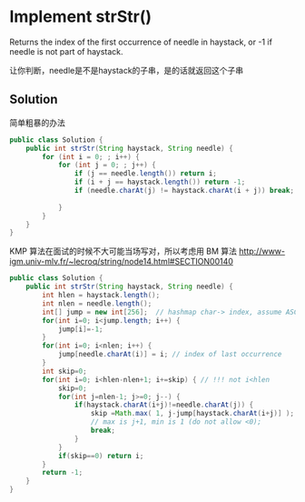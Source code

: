 # Implement strStr()

Returns the index of the first occurrence of needle in haystack, or -1 if needle is not part of haystack.

让你判断，needle是不是haystack的子串，是的话就返回这个子串

## Solution

简单粗暴的办法

```java
public class Solution {
    public int strStr(String haystack, String needle) {
        for (int i = 0; ; i++) {
            for (int j = 0; ; j++) {
                if (j == needle.length()) return i;
                if (i + j == haystack.length()) return -1;
                if (needle.charAt(j) != haystack.charAt(i + j)) break;
                
            } 
        }
    }
}
```

KMP 算法在面试的时候不大可能当场写对，所以考虑用 BM 算法 http://www-igm.univ-mlv.fr/~lecroq/string/node14.html#SECTION00140

```java
public class Solution {
    public int strStr(String haystack, String needle) {
        int hlen = haystack.length();
        int nlen = needle.length();
        int[] jump = new int[256];  // hashmap char-> index, assume ASCII
        for(int i=0; i<jump.length; i++) {
            jump[i]=-1;
        }
        for(int i=0; i<nlen; i++) {
            jump[needle.charAt(i)] = i; // index of last occurrence
        }
        int skip=0;
        for(int i=0; i<hlen-nlen+1; i+=skip) { // !!! not i<hlen 
            skip=0;
            for(int j=nlen-1; j>=0; j--) {
                if(haystack.charAt(i+j)!=needle.charAt(j)) {
                    skip =Math.max( 1, j-jump[haystack.charAt(i+j)] );    
                    // max is j+1, min is 1 (do not allow <0);
                    break;
                }
            }
            if(skip==0) return i;
        }
        return -1;
    }
}
```